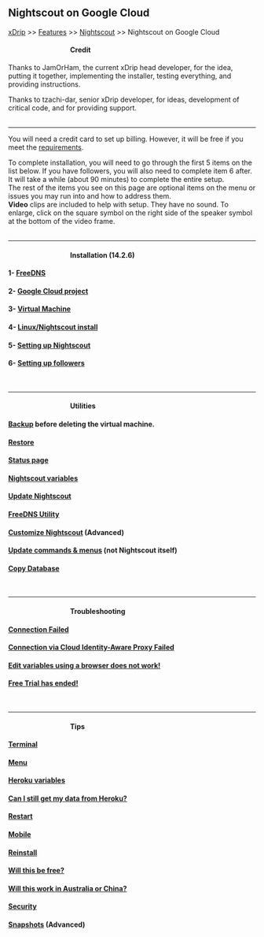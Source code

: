 ## Nightscout on Google Cloud  
[xDrip](../../README.md) >> [Features](../Features_page) >> [Nightscout](../Nightscout_page) >> Nightscout on Google Cloud  
  
####          **Credit**    
Thanks to JamOrHam, the current xDrip head developer, for the idea, putting it together, implementing the installer, testing everything, and providing instructions.  

Thanks to tzachi-dar, senior xDrip developer, for ideas, development of critical code, and for providing support.  
<br/>   
  
---  
  
You will need a credit card to set up billing.  However, it will be free if you meet the [requirements](./NS_FreeTier).  
  
To complete installation, you will need to go through the first 5 items on the list below.  If you have followers, you will also need to complete item 6 after.  
It will take a while (about 90 minutes) to complete the entire setup.  
The rest of the items you see on this page are optional items on the menu or issues you may run into and how to address them.  
**Video** clips are included to help with setup.  They have no sound.  To enlarge, click on the square symbol on the right side of the speaker symbol at the bottom of the video frame.  
<br/>  
  
---  
  
####          **Installation** (14.2.6)  
#### 1- [FreeDNS](./FreeDNS.md)
#### 2- [Google Cloud project](./NS_GCProject)
#### 3- [Virtual Machine](./VirtualMachine.md)
#### 4- [Linux/Nightscout install](./NS_Install)
#### 5- [Setting up Nightscout](./NS_setup)
#### 6- [Setting up followers](./NS_Followers)  
<br/>  
  
---  
  
####          **Utilities**  
#### [Backup](./DatabaseBackup.md) before deleting the virtual machine.
#### [Restore](./DatabaseRestore.md)
#### [Status page](./Status.md)
#### [Nightscout variables](./NS_Variables)
#### [Update Nightscout](./update_nightscout.md)
#### [FreeDNS Utility](./FreeDNS_Util.md)
#### [Customize Nightscout](./Customize.md) (Advanced)
#### [Update commands & menus](./NS_SyncExecutables) (not Nightscout itself)
#### [Copy Database](./NS_Transfer)    
<br/>  
  
---  
  
####          **Troubleshooting**
#### [Connection Failed](./ConnectionFailed.md)
#### [Connection via Cloud Identity-Aware Proxy Failed](./ConnIdentAwareFailed.md)
#### [Edit variables using a browser does not work!](UpdateScripts_22.md)
#### [Free Trial has ended!](./FreeTrialEnd.md)
<br/>  
  
---  
  
####          **Tips**
#### [Terminal](./Terminal)
#### [Menu](./Menu.md)
#### [Heroku variables](./HerokuVars.md)
#### [Can I still get my data from Heroku?](./HerokuGone.md)
#### [Restart](./Restart)
#### [Mobile](./Mobile.md)
#### [Reinstall](./Reinstall.md)
#### [Will this be free?](./NS_FreeTier)
#### [Will this work in Australia or China?](./AustraliaChina.md)
#### [Security](./Security.md)
#### [Snapshots](./Snapshots) (Advanced)
  
